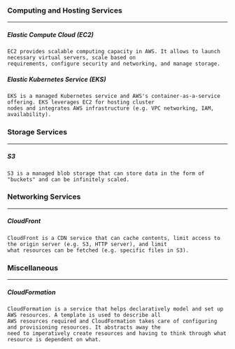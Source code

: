 ### Computing and Hosting Services
---
##### Elastic Compute Cloud (EC2)
```
EC2 provides scalable computing capacity in AWS. It allows to launch necessary virtual servers, scale based on
requirements, configure security and networking, and manage storage.
```

##### Elastic Kubernetes Service (EKS)
```
EKS is a managed Kubernetes service and AWS's container-as-a-service offering. EKS leverages EC2 for hosting cluster 
nodes and integrates AWS infrastructure (e.g. VPC networking, IAM, availability).
```

### Storage Services
---
##### S3
```
S3 is a managed blob storage that can store data in the form of "buckets" and can be infinitely scaled.
```

### Networking Services
---
##### CloudFront
```
CloudFront is a CDN service that can cache contents, limit access to the origin server (e.g. S3, HTTP server), and limit
what resources can be fetched (e.g. specific files in S3).
```

### Miscellaneous
---
##### CloudFormation
```
CloudFormation is a service that helps declaratively model and set up AWS resources. A template is used to describe all
AWS resources required and CloudFormation takes care of configuring and provisioning resources. It abstracts away the 
need to imperatively create resources and having to think through what resource is dependent on what.
```